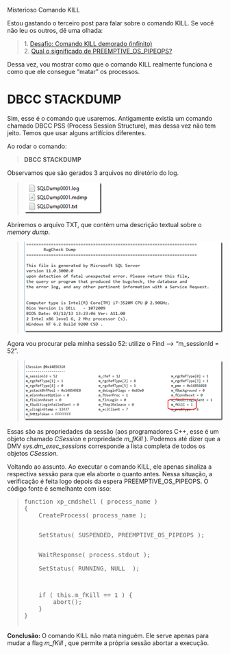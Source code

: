 <a link='https://blogs.msdn.microsoft.com/fcatae/2014/01/09/misterioso-comando-kill/'>Misterioso Comando KILL</a>
<p>Estou gastando o terceiro post para falar sobre o comando KILL. Se você não leu os outros, dê uma olhada:</p>  <blockquote>   <p>1. <a href="http://blogs.msdn.com/b/fcatae/archive/2014/01/06/desafio-comando-kill-demorado-infinito.aspx">Desafio: Comando KILL demorado (infinito)</a>       <br />2. <a href="http://blogs.msdn.com/b/fcatae/archive/2014/01/07/significado-wait-type-preemptive-os-pipeops.aspx">Qual o significado de PREEMPTIVE_OS_PIPEOPS?</a></p> </blockquote>  <p>Dessa vez, vou mostrar como que o comando KILL realmente funciona e como que ele consegue “matar” os processos.</p>    <h1>DBCC STACKDUMP</h1>  <p>Sim, esse é o comando que usaremos. Antigamente existia um comando chamado DBCC PSS (Process Session Structure), mas dessa vez não tem jeito. Temos que usar alguns artifícios diferentes. </p>  <p>Ao rodar o comando:</p>  <blockquote>   <p><strong>DBCC STACKDUMP</strong></p> </blockquote>  <p>Observamos que são gerados 3 arquivos no diretório do log. </p>  <blockquote>   <p><a href="images\8611.image_20E55902.png"><img title="image" style="margin: 0px" border="0" alt="image" src="images\5415.image_thumb_7BE79888.png" width="181" height="73" /></a></p> </blockquote>  <p>Abriremos o arquivo TXT, que contém uma descrição textual sobre o <em>memory dump</em>.</p>  <blockquote>   <p><a href="images\5736.image_367FEF9A.png"><img title="image" border="0" alt="image" src="images\1104.image_thumb_531C6B6D.png" width="470" height="212" /></a></p> </blockquote>  <p>Agora vou procurar pela minha sessão 52: utilize o Find –&gt; “m_sessionId = 52”. </p>  <blockquote>   <p><a href="images\2727.image_32584A8B.png"><img title="image" border="0" alt="image" src="images\2570.image_thumb_61A9C015.png" width="531" height="140" /></a></p> </blockquote>  <p>Essas são as propriedades da sessão (aos programadores C++, esse é um objeto chamado <em>CSession</em> e propriedade <em>m_fKill </em>). Podemos até dizer que a DMV <em>sys.dm_exec_sessions</em> corresponde a lista completa de todos os objetos <em>CSession.</em> </p>  <p>Voltando ao assunto. Ao executar o comando KILL, ele apenas sinaliza a respectiva sessão para que ela aborte o quanto antes. Nessa situação, a verificação é feita logo depois da espera PREEMPTIVE_OS_PIPEOPS. O código fonte é semelhante com isso:</p>    <blockquote>   <pre>function xp_cmdshell ( process_name ) 
{
    CreateProcess( process_name );
    </pre>

  <pre>    SetStatus( SUSPENDED, PREEMPTIVE_OS_PIPEOPS );
  </pre>

  <pre>    WaitResponse( process.stdout );

    SetStatus( RUNNING, NULL  );

  </pre>

  <pre>    if ( this.m_fKill == 1 ) {
        abort();
    }
}
  </pre>
</blockquote>

<p><strong>Conclusão: </strong>O comando KILL não mata ninguém. Ele serve apenas para mudar a flag <em>m_fKill</em> , que permite a própria sessão abortar a execução.</p>
